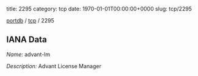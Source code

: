 title: 2295
category: tcp
date: 1970-01-01T00:00:00+0000
slug: tcp/2295

[portdb](/) / [tcp](/category/tcp.html) / 2295


## IANA Data

_Name:_ advant-lm

_Description:_ Advant License Manager

